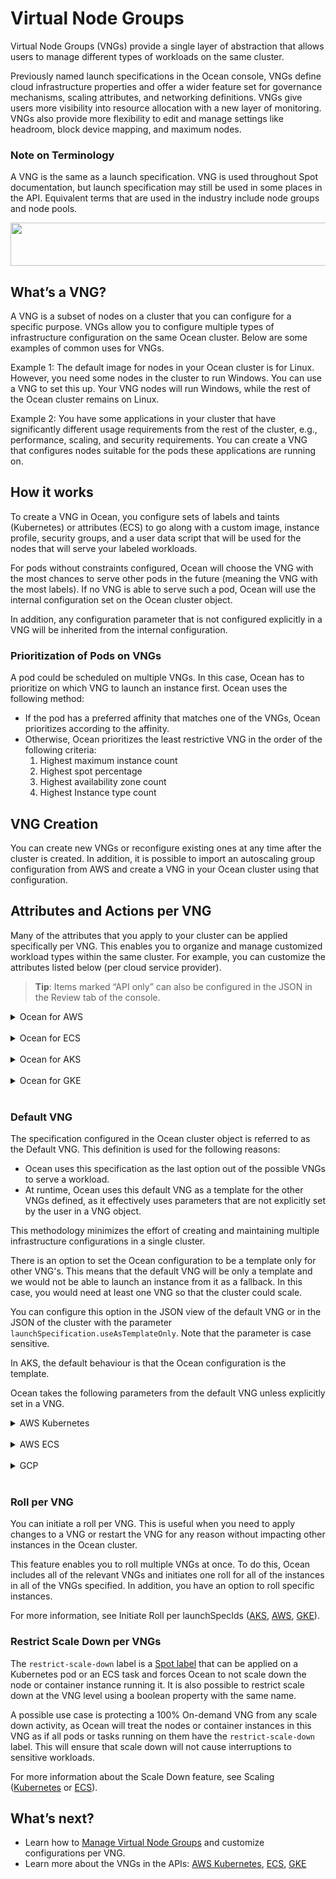 <meta name="robots" content="noindex">

# Virtual Node Groups

Virtual Node Groups (VNGs) provide a single layer of abstraction that allows users to manage different types of workloads on the same cluster.

Previously named launch specifications in the Ocean console, VNGs define cloud infrastructure properties and offer a wider feature set for governance mechanisms, scaling attributes, and networking definitions. VNGs give users more visibility into resource allocation with a new layer of monitoring. VNGs also provide more flexibility to edit and manage settings like headroom, block device mapping, and maximum nodes.

### Note on Terminology

A VNG is the same as a launch specification. VNG is used throughout Spot documentation, but launch specification may still be used in some places in the API. Equivalent terms that are used in the industry include node groups and node pools.

<img src="/ocean/_media/features-vngs-01.png" width="578" height="69" />

## What’s a VNG?

A VNG is a subset of nodes on a cluster that you can configure for a specific purpose. VNGs allow you to configure multiple types of infrastructure configuration on the same Ocean cluster. Below are some examples of common uses for VNGs.

Example 1: The default image for nodes in your Ocean cluster is for Linux. However, you need some nodes in the cluster to run Windows. You can use a VNG to set this up. Your VNG nodes will run Windows, while the rest of the Ocean cluster remains on Linux.

Example 2: You have some applications in your cluster that have significantly different usage requirements from the rest of the cluster, e.g., performance, scaling, and security requirements. You can create a VNG that configures nodes suitable for the pods these applications are running on.

## How it works

To create a VNG in Ocean, you configure sets of labels and taints (Kubernetes) or attributes (ECS) to go along with a custom image, instance profile, security groups, and a user data script that will be used for the nodes that will serve your labeled workloads.

For pods without constraints configured, Ocean will choose the VNG with the most chances to serve other pods in the future (meaning the VNG with the most labels). If no VNG is able to serve such a pod, Ocean will use the internal configuration set on the Ocean cluster object.

In addition, any configuration parameter that is not configured explicitly in a VNG will be inherited from the internal configuration.

### Prioritization of Pods on VNGs

A pod could be scheduled on multiple VNGs. In this case, Ocean has to prioritize on which VNG to launch an instance first. Ocean uses the following method:

- If the pod has a preferred affinity that matches one of the VNGs, Ocean prioritizes according to the affinity.
- Otherwise, Ocean prioritizes the least restrictive VNG in the order of the following criteria:
  1. Highest maximum instance count
  2. Highest spot percentage
  3. Highest availability zone count
  4. Highest Instance type count

## VNG Creation

You can create new VNGs or reconfigure existing ones at any time after the cluster is created. In addition, it is possible to import an autoscaling group configuration from AWS and create a VNG in your Ocean cluster using that configuration.

## Attributes and Actions per VNG

Many of the attributes that you apply to your cluster can be applied specifically per VNG. This enables you to organize and manage customized workload types within the same cluster. For example, you can customize the attributes listed below (per cloud service provider).

> **Tip**: Items marked “API only” can also be configured in the JSON in the Review tab of the console.

<details>
  <summary markdown="span">Ocean for AWS</summary>

### Ocean for AWS Kubernetes

The following is a list of attributes customizable per VNG in Ocean for AWS.

- Associate Public IP (API only)
- Block Device Mappings
- Elastic IPs
- Manual Headroom
- Instance Types (These must be a subset of the instance types defined for the Ocean cluster.)
- Instance Profile
- Labels
- Launch Instance (API only)
- Maximum Nodes
- Minimum Nodes (API only)
- Metadata v2 (API only
- Preferred Spot Instance Types (API only)
- Restrict scale down
- Roll (API only)
- Scheduled manual headroom (API only)
- Security Group IDs
- Spot% to use within the VNG
- Subnet IDs
- Tags
- Taints
- User Data

For example, you could use the Labels and Taints attributes to instruct Ocean which labels and taints are applied on the nodes using the user data, and effectively connect between the cloud infrastructure properties and Kubernetes node labels that will be used on applications using node affinity.

> **Tip**: If automatic headroom is configured, you must set `autoScaler.enableAutomaticAndManualHeadroom` to True at the Ocean level in order to ensure that the manual headroom will be effective.

### Preferred Spot Instance Types per VNG

Ocean provides a serverless experience in which the specific instances don’t matter and the best practice is to allow the use of all instance types. However, there are some cases in which a specific instance type may provide better performance or increased cost savings. For example, if you know that your application performs significantly better on M5 instances, then you can save costs by preferring this instance type over others.

Ocean serves such use cases with the ability to define a list of preferred instance types, out of all types allowed in the VNG. When your preferences are defined, Ocean takes them into consideration alongside other considerations when scaling up. In this way, Ocean strives towards a well-distributed and highly available spot-instance based VNG that uses preferred types as broadly as possible.

In each scale up action, Ocean provisions the new instances from the preferred types, using:

- 100% of the new instances, if three or more different preferred types are defined.
- 0-80% of the new instances, when 0-2 different preferred types are defined.

The rest of the new instances will have non-preferred types to maintain a distribution in the VNG. For example, when scaling up 10 instances in a VNG with a R5.xlarge defined as the preferred type, Ocean tries to provision five R5.xlarge instances, and five from other types.

As preferred instance type is a soft requirement, the general spot instance availability of both preferred and non-preferred types is considered before considering type preference.

For information about defining preferred instance types in the Spot API (using the `preferredSpotTypes` attribute under `launchSpec.instanceTypes`), see [Create Virtual Node Group](https://docs.spot.io/api/#operation/OceanAWSLaunchSpecCreate) (AWS).

</details><br>

<details>
  <summary markdown="span">Ocean for ECS</summary>

### Ocean for ECS

The following is a list of attributes customizable per VNG in Ocean for ECS.

- Attributes
- Block Device Mappy
- Instance Profile
- Instance Types (API only)
- Launch Instance (API only)
- Manual Headroom
- Metadata v2 (API only)
- Restrict Scaledown
- Roll (API only)
- Schedualed manual headroom (API only)
- Security Group
- Subnets
- Tags and Metadata
- User Data

> **Tip**: If automatic headroom is configured, you must set `autoScaler.enableAutomaticAndManualHeadroom` to True at the Ocean level in order to ensure that the manual headroom will be effective.

</details><br>

<details>
  <summary markdown="span">Ocean for AKS</summary>

### Ocean for AKS

The following is a list of attributes customizable per VNG in Ocean for AKS.

- Headroom
- Labels
- Maximum Nodes
- OS Disk Type and Size
- Tags
- Taints

</details><br>

<details>
  <summary markdown="span">Ocean for GKE</summary>

### Ocean for GKE

The following is a list of attributes customizable per VNG in Ocean for GKE.

- Instance Types (API only. These must be a subset of the instance types defined for the Ocean cluster.)
- Headroom
- Instance Types (API only)
- Instance Profile (API only)
- Labels
- Launch Instance (API only)
- Local SSD (API only)
- Maximum Nodes
- Minimum Nodes
- Preemptible% to use within the VNG
- Restrict scale down
- Roll (API only)
- Root Volume Size
- Root Volume Type (API only)
- Schedualed manual headroom (API only)
- Shielded VMs (API only)
- Tags & Metadata (API only)
- Taints

> **Tip**: If automatic headroom is configured, you must set `autoScaler.enableAutomaticAndManualHeadroom` to True at the Ocean level in order to ensure that the manual headroom will be effective.

### Local SSD Support

Ocean for GKE allows the utilization of local SSD disks, high-performance local disks which are useful with specific workloads such as those that heavily use caching. You can define SSD disks in your Ocean VNG configuration by using localSsdCount to configure the number of SSD disks to be connected to each VM in the VNG.

Once configured, whenever the Ocean autoscaler scales up, Ocean will automatically connect the local SSDs to the new VM. Note that local SSDs are limited to specific machine types. Ocean will automatically filter out the machine types that are not compatible. For information about the API, see Local SSD in the Spot API.

</details><br>

### Default VNG

The specification configured in the Ocean cluster object is referred to as the Default VNG. This definition is used for the following reasons:

- Ocean uses this specification as the last option out of the possible VNGs to serve a workload.
- At runtime, Ocean uses this default VNG as a template for the other VNGs defined, as it effectively uses parameters that are not explicitly set by the user in a VNG object.

This methodology minimizes the effort of creating and maintaining multiple infrastructure configurations in a single cluster.

There is an option to set the Ocean configuration to be a template only for other VNG's. This means that the default VNG will be only a template and we would not be able to launch an instance from it as a fallback. In this case, you would need at least one VNG so that the cluster could scale.

You can configure this option in the JSON view of the default VNG or in the JSON of the cluster with the parameter `launchSpecification.useAsTemplateOnly`. Note that the parameter is case sensitive.

In AKS, the default behaviour is that the Ocean configuration is the template.

Ocean takes the following parameters from the default VNG unless explicitly set in a VNG.

<details>
  <summary markdown="span">AWS Kubernetes</summary>

- Image
- Instance profile
- Instance types
- Minimum nodes per VNG
- Root volume size
- Security groups
- Subnets
- Tags
- User data

</details><br>

<details>
  <summary markdown="span">AWS ECS</summary>

- Block device mapping
- Image
- Instance profile
- Instance types
- Root volume size
- Security groups
- Subnets
- Tags
- User data

</details><br>

<details>
  <summary markdown="span">GCP</summary>

- Image
- Instance types
- Minimum nodes per VNG
- Root volume size

</details><br>

### Roll per VNG

You can initiate a roll per VNG. This is useful when you need to apply changes to a VNG or restart the VNG for any reason without impacting other instances in the Ocean cluster.

This feature enables you to roll multiple VNGs at once. To do this, Ocean includes all of the relevant VNGs and initiates one roll for all of the instances in all of the VNGs specified. In addition, you have an option to roll specific instances.

For more information, see Initiate Roll per launchSpecIds ([AKS](https://docs.spot.io/api/#operation/oceanAzureRollInit), [AWS](https://docs.spot.io/api/#operation/oceanAwsRollInit), [GKE](https://docs.spot.io/api/#operation/oceanGkeRollInit)).

### Restrict Scale Down per VNGs

The `restrict-scale-down` label is a [Spot label](ocean/features/labels-and-taints?id=spot-labels) that can be applied on a Kubernetes pod or an ECS task and forces Ocean to not scale down the node or container instance running it. It is also possible to restrict scale down at the VNG level using a boolean property with the same name.

A possible use case is protecting a 100% On-demand VNG from any scale down activity, as Ocean will treat the nodes or container instances in this VNG as if all pods or tasks running on them have the `restrict-scale-down` label. This will ensure that scale down will not cause interruptions to sensitive workloads.

For more information about the Scale Down feature, see Scaling ([Kubernetes](ocean/features/scaling-kubernetes?id=scale-down) or [ECS](ocean/features/scaling-ecs?id=scale-down-behavior)).

## What’s next?

- Learn how to [Manage Virtual Node Groups](ocean/tutorials/manage-virtual-node-groups.md) and customize configurations per VNG.
- Learn more about the VNGs in the APIs: [AWS Kubernetes](https://docs.spot.io/api/#operation/OceanAWSClusterCreate), [ECS](https://docs.spot.io/api/#operation/OceanECSClusterCreate), [GKE](https://docs.spot.io/api/#operation/OceanGKEClusterCreate)
